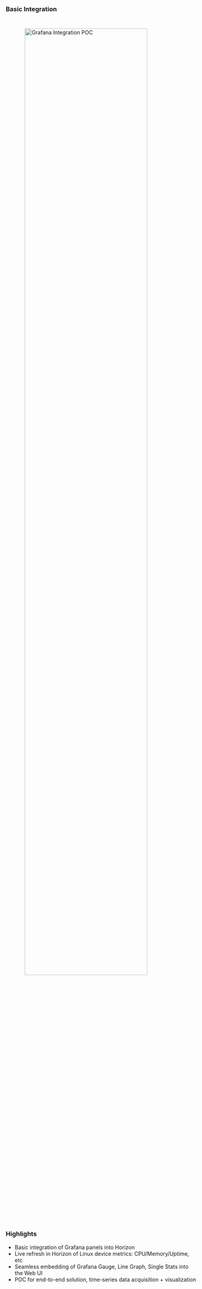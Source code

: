 ### Basic Integration

<img src="poc/_media/Horizon-Grafana-POC.png" alt="Grafana Integration POC" style="display: block; margin-left: auto; margin-right: auto; height: 80%; width: 80%; padding-top: 25px; padding-bottom: 25px;"/>

### Highlights

- Basic integration of Grafana panels into Horizon
- Live refresh in Horizon of Linux device metrics: CPU/Memory/Uptime, etc
- Seamless embedding of Grafana Gauge, Line Graph, Single Stats into the Web UI
- POC for end-to-end solution, time-series data acquisition + visualization